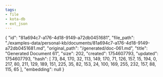 ```yaml
---
tags:
- file
- kota-db
- ext_json
---
```

{
  "id": "81a694c7-a176-4d18-9149-a72db0451681",
  "file_path": "./examples-data/personal-kb/documents/81a694c7-a176-4d18-9149-a72db0451681.md",
  "original_path": "/generated/doc-061.md",
  "title": "Generated Document 61",
  "size": 202,
  "created": 1754607793,
  "updated": 1754607793,
  "hash": [
    73,
    84,
    170,
    32,
    113,
    149,
    170,
    71,
    126,
    157,
    15,
    194,
    0,
    217,
    80,
    211,
    129,
    189,
    151,
    225,
    35,
    82,
    153,
    24,
    100,
    169,
    255,
    232,
    157,
    88,
    115,
    65
  ],
  "embedding": null
}